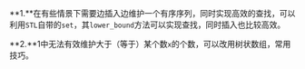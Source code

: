 **1.**在有些情景下需要边插入边维护一个有序序列，同时实现高效的查找，可以利用`STL`自带的`set`，其`lower_bound`方法可以实现查找，同时插入也比较高效。

**2.**1中无法有效维护大于（等于）某个数`x`的个数，可以改用树状数组，常用技巧。